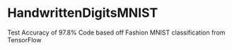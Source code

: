 # HandwrittenDigitsMNIST
Test Accuracy of 97.8%
Code based off Fashion MNIST classification from TensorFlow
